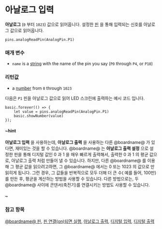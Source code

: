 # 아날로그 입력

**아날로그** (`0` 부터 `1023`) 값으로 읽어옵니다. 설정한 [핀](/device/pins) 을 통해 입력되는 신호를 아날로그 값으로 읽어옵니다.

```sig
pins.analogReadPin(AnalogPin.P1)
```

### 매개 변수

* `name` is a [string](/reference/types/string) with the name of the pin you say (`P0` through `P4`, or `P10`)

### 리턴값

* a [number](/reference/types/number) from `0` through `1023`

다음은 `P1` 핀을 아날로그 값으로 읽어 LED 스크린에 출력하는 예시 코드 입니다.

```blocks
basic.forever(() => {
    let value = pins.analogReadPin(AnalogPin.P1)
    basic.showNumber(value)
});
```

#### ~hint

**아날로그 입력** 을 사용하는데, **아날로그 출력** 을 사용하는 다른 @boardname@ 가 있다면, 재미있는 것을 할 수 있습니다. @boardname@ 는 **아날로그 출력 설정** 으로 설정한 핀을 통해 디지털 값인 0 과 1 을 매우 빠르게 출력해서, 출력한 0 과 1 의 평균 값으로, 아날로그 출력 처럼 만들어 낼 수 있습니다. 하지만, 다른 @boardname@ 를 이용해 그 평균 값을 읽으려고하면, 그 @boardname@ 에서는 0 또는 1023 의 값으로 만 읽히게 됩니다. 그런 경우, 그 값들을 반복적으로 모두 더해 더 큰 수( 예를 들어, 100만)를 만든 후, 평균을 계산하는 방법을 사용할 수 있습니다. 다른 방법으로는, 두 @boardname@ 사이에 콘덴서(축전기)를 연결시키는 방법도 사용할 수 있습니다.

#### ~

### 참고 항목

[@boardname@ 핀](/device/pins), [핀 연결(on)되면 실행](/reference/input/on-pin-pressed), [아날로그 출력](/reference/pins/analog-write-pin), [디지털 입력](/reference/pins/digital-read-pin), [디지털 출력](/reference/pins/digital-write-pin)